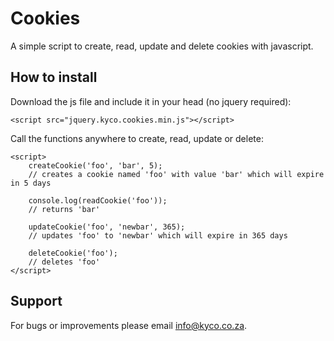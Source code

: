 Cookies
=======

A simple script to create, read, update and delete cookies with javascript.


How to install
--------------

Download the js file and include it in your head (no jquery required):

	<script src="jquery.kyco.cookies.min.js"></script>

Call the functions anywhere to create, read, update or delete:

	<script>
		createCookie('foo', 'bar', 5);
		// creates a cookie named 'foo' with value 'bar' which will expire in 5 days
		
		console.log(readCookie('foo'));
		// returns 'bar'

		updateCookie('foo', 'newbar', 365);
		// updates 'foo' to 'newbar' which will expire in 365 days
		
		deleteCookie('foo');
		// deletes 'foo'
	</script>


Support
-------

For bugs or improvements please email info@kyco.co.za.
